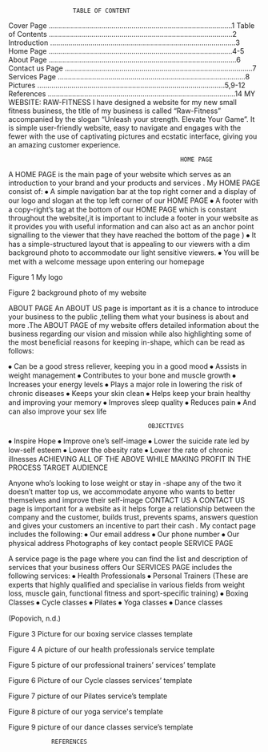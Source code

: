 		              TABLE OF CONTENT

Cover Page                 ……………………………………………………………………………….1
Table of Contents   ……………………………………………………………………………….2
Introduction             …………………………………………………………………………….….3
Home Page                ……………………………………………………………………………….4-5
About Page               ………………………………………………………………………………...6
Contact us Page    ………………………………………………………………………………...7
Services Page         …………………………………………………………………………………8
Pictures                     …………………………………………………………………………………5,9-12
References              …………………………………………………………………………………14
			MY WEBSITE: RAW-FITNESS
I have designed a website for my new small fitness business, the title of my business is called “Raw-Fitness” accompanied by the slogan “Unleash your strength. Elevate Your Game”. It is simple user-friendly website, easy to navigate and engages with the fewer with the use of captivating pictures and ecstatic interface, giving you an amazing customer experience.





		 
		                                            HOME PAGE
A HOME PAGE is the main page of your website which serves as an introduction to your brand and your products and services .
My HOME PAGE consist of:
⦁	A simple navigation bar at the top right corner and a display of our logo and slogan at the top left corner of our HOME PAGE
⦁	A footer with a copy-right’s tag  at the bottom of our HOME PAGE which is constant throughout the website(,it is important to include a footer in your website as it provides you with useful information and can also act as an anchor point signalling to the viewer that they have reached the bottom of the page  )
⦁	It has a simple-structured layout that is appealing to our viewers with a dim background photo to accommodate our light sensitive viewers.
⦁	You will be met with a welcome message upon entering our homepage





  
Figure 1 My logo
 
Figure 2 background photo of my website
	




			     
  ABOUT PAGE
An ABOUT US page is important as it is a chance to introduce your business to the public ,telling them what your business is about and more  .The ABOUT PAGE of my website offers detailed information about the business regarding our vision and mission while also highlighting some of the most beneficial reasons for keeping in-shape, which can be read as follows:
 
⦁	Can be a good stress reliever, keeping you in a good mood
⦁	Assists in weight management 
⦁	Contributes to your bone and muscle growth
⦁	Increases your energy levels
⦁	Plays a major role in lowering the risk of chronic diseases
⦁	Keeps your skin clean
⦁	Helps keep your brain healthy and improving your memory
⦁	Improves sleep quality 
⦁	Reduces pain
⦁	And can also improve your sex life


      			                           OBJECTIVES 
⦁	Inspire Hope
⦁	Improve one’s self-image 
⦁	Lower the suicide rate led by low-self esteem
⦁	Lower the obesity rate 
⦁	Lower the rate of chronic illnesses
ACHIEVING ALL OF THE ABOVE WHILE MAKING PROFIT IN THE PROCESS
		                   	  TARGET AUDIENCE

Anyone who’s looking to lose weight or stay in -shape any of the two it doesn’t matter top us, we accommodate anyone who wants to better themselves and improve their self-image 
CONTACT US 
A CONTACT US page is important for a website as it helps forge a relationship between the company and the customer, builds trust, prevents spams, answers question and gives your customers an incentive to part their cash  .
My contact page includes the following:
⦁	Our email address
⦁	Our phone number
⦁	Our physical address
Photographs of key contact people 
					SERVICE PAGE 

A service page is the page where you can find the list and description of services that your business offers 
Our SERVICES PAGE includes the following services:
⦁	Health Professionals 
⦁	Personal Trainers (These are experts that highly qualified and specialise in various fields from weight loss, muscle gain, functional fitness and sport-specific training)
⦁	Boxing Classes 
⦁	Cycle classes
⦁	Pilates
⦁	Yoga classes
⦁	Dance classes

























(Popovich, n.d.)
 
Figure 3 Picture for our boxing service classes template


 
Figure 4 A picture of our health professionals service template



 
Figure 5 picture of our professional trainers’ services’ template

 
Figure 6 Picture of our Cycle classes services’ template

 
Figure 7 picture of our Pilates service’s template

 
Figure 8 picture of our yoga service's template

 
Figure 9 picture of our dance classes service’s template

				REFERENCES

